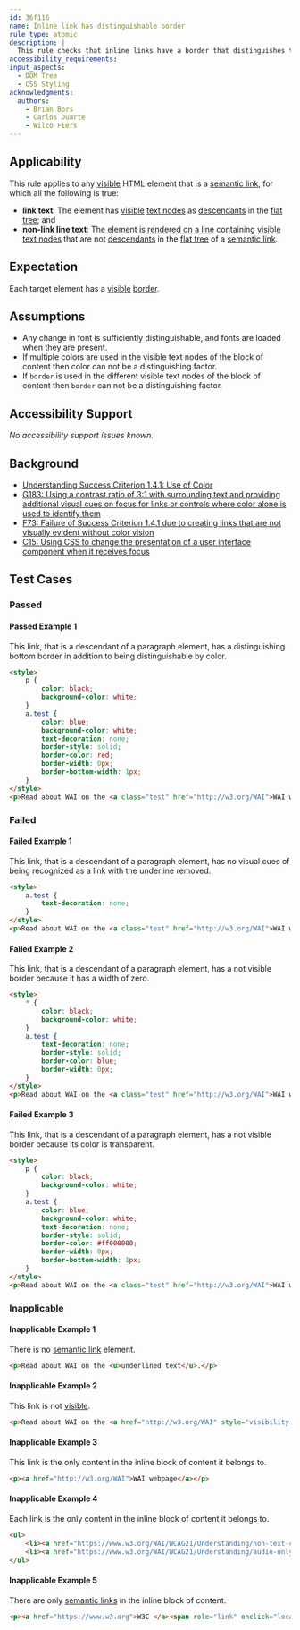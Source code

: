 ```yaml
---
id: 36f116
name: Inline link has distinguishable border
rule_type: atomic
description: |
  This rule checks that inline links have a border that distinguishes them from the surrounding text
accessibility_requirements:
input_aspects:
  - DOM Tree
  - CSS Styling
acknowledgments:
  authors:
    - Brian Bors
    - Carlos Duarte
    - Wilco Fiers
---
```


## Applicability

This rule applies to any [visible][] HTML element that is a [semantic link][], for which all the following is true:

- **link text**: The element has [visible][] [text nodes][text node] as [descendants][descendant] in the [flat tree][]; and
- **non-link line text**: The element is [rendered on a line][] containing [visible][] [text nodes][text node] that are not [descendants][descendant] in the [flat tree][] of a [semantic link][].

## Expectation

Each target element has a [visible][] [border](https://drafts.csswg.org/css-backgrounds/#borders).

## Assumptions

- Any change in font is sufficiently distinguishable, and fonts are loaded when they are present.
- If multiple colors are used in the visible text nodes of the block of content then color can not be a distinguishing factor.
- If `border` is used in the different visible text nodes of the block of content then `border` can not be a distinguishing factor.

## Accessibility Support

_No accessibility support issues known._

## Background

- [Understanding Success Criterion 1.4.1: Use of Color](https://www.w3.org/WAI/WCAG21/Understanding/use-of-color.html)
- [G183: Using a contrast ratio of 3:1 with surrounding text and providing additional visual cues on focus for links or controls where color alone is used to identify them](https://www.w3.org/WAI/WCAG21/Techniques/general/G183)
- [F73: Failure of Success Criterion 1.4.1 due to creating links that are not visually evident without color vision](https://www.w3.org/WAI/WCAG21/Techniques/failures/F73)
- [C15: Using CSS to change the presentation of a user interface component when it receives focus](https://www.w3.org/WAI/WCAG21/Techniques/css/C15)

## Test Cases

### Passed

#### Passed Example 1

This link, that is a descendant of a paragraph element, has a distinguishing bottom border in addition to being distinguishable by color.

```html
<style>
	p {
		color: black;
		background-color: white;
	}
	a.test {
		color: blue;
		background-color: white;
		text-decoration: none;
		border-style: solid;
		border-color: red;
		border-width: 0px;
		border-bottom-width: 1px;
	}
</style>
<p>Read about WAI on the <a class="test" href="http://w3.org/WAI">WAI webpage</a>.</p>
```

### Failed

#### Failed Example 1

This link, that is a descendant of a paragraph element, has no visual cues of being recognized as a link with the underline removed.

```html
<style>
	a.test {
		text-decoration: none;
	}
</style>
<p>Read about WAI on the <a class="test" href="http://w3.org/WAI">WAI webpage</a>.</p>
```

#### Failed Example 2

This link, that is a descendant of a paragraph element, has a not visible border because it has a width of zero.

```html
<style>
	* {
		color: black;
		background-color: white;
	}
	a.test {
		text-decoration: none;
		border-style: solid;
		border-color: blue;
		border-width: 0px;
	}
</style>
<p>Read about WAI on the <a class="test" href="http://w3.org/WAI">WAI webpage</a>.</p>
```

#### Failed Example 3

This link, that is a descendant of a paragraph element, has a not visible border because its color is transparent.

```html
<style>
	p {
		color: black;
		background-color: white;
	}
	a.test {
		color: blue;
		background-color: white;
		text-decoration: none;
		border-style: solid;
		border-color: #ff000000;
		border-width: 0px;
		border-bottom-width: 1px;
	}
</style>
<p>Read about WAI on the <a class="test" href="http://w3.org/WAI">WAI webpage</a>.</p>
```

### Inapplicable

#### Inapplicable Example 1

There is no [semantic link][] element.

```html
<p>Read about WAI on the <u>underlined text</u>.</p>
```

#### Inapplicable Example 2 

This link is not [visible][].

```html
<p>Read about WAI on the <a href="http://w3.org/WAI" style="visibility:hidden">WAI webpage</a>.</p>
```

#### Inapplicable Example 3

This link is the only content in the inline block of content it belongs to.

```html
<p><a href="http://w3.org/WAI">WAI webpage</a></p>
```

#### Inapplicable Example 4

Each link is the only content in the inline block of content it belongs to.

```html
<ul>
	<li><a href="https://www.w3.org/WAI/WCAG21/Understanding/non-text-content.html">SC 1.1.1</a></li>
	<li><a href="https://www.w3.org/WAI/WCAG21/Understanding/audio-only-and-video-only-prerecorded">SC 1.2.1</a></li>
</ul>
```

#### Inapplicable Example 5

There are only [semantic links][semantic link] in the inline block of content.

```html
<p><a href="https://www.w3.org">W3C </a><span role="link" onclick="location='https://www.w3.org/WAI/'">WAI</span></p>
```

[br]: https://html.spec.whatwg.org/#the-br-element
[descendant]: https://dom.spec.whatwg.org/#concept-tree-descendant
[flat tree]: https://drafts.csswg.org/css-scoping/#flat-tree 'Definition of flat tree'
[inline box]: https://drafts.csswg.org/css-display/#inline-box 'Definition of inline box'
[line box]: https://drafts.csswg.org/css2/visuren.html#line-box 'Definition of line box'
[rendered on a line]: #rendered-on-a-line 'Definition of rendered on a line'
[semantic link]: #semantic-link 'Definition of semantic link'
[text node]: https://dom.spec.whatwg.org/#text
[visible]: #visible 'Definition of visible'
